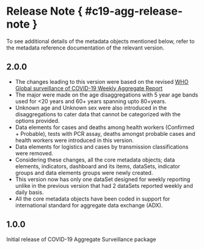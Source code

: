 # Release Note { #c19-agg-release-note }

To see additional details of the metadata objects mentioned below, refer to the metadata reference documentation of the relevant version.

## 2.0.0

* The changes leading to this version were based on the revised [WHO Global surveillance of COVID-19 Weekly Aggregate Report ](https://www.who.int/publications/i/item/aggregated-weekly-reporting-form)
* The major were made on the age disaggregations with 5 year age bands used for <20 years and 60+ years spanning upto 80+years.
* Unknown age and Unknown sex were also introduced in the disaggregations to cater data that cannot be categorized with the options provided.
* Data elements for cases and deaths among health workers (Confirmed + Probable), tests with PCR assay, deaths amongst probable cases and health workers were introduced in this version.
* Data elements for logistics and cases by transmission classifications were removed.
* Considering these changes, all the core metadata objects; data elements, indicators, dashboard and its items, dataSets, indicator groups and data elements groups were newly created.
* This version now has only one dataSet designed for weekly reporting unlike in the previous version that had 2 dataSets reported weekly and daily basis.
* All the core metadata objects have been coded in support for international standard for aggregate data exchange (ADX).

## 1.0.0

Initial release of COVID-19 Aggregate Surveillance package
